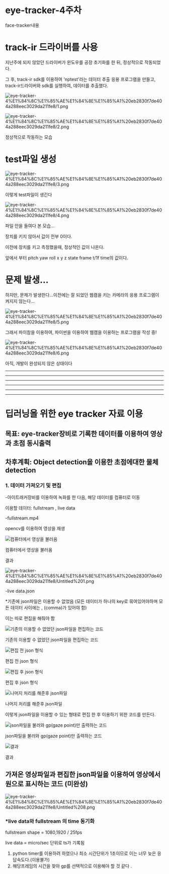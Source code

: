 # eye-tracker-4주차

face-tracker내용

# track-ir 드라이버를 사용

지난주에 되지 않았던 드라이버가 윈도우를 공장 초기화를 한 뒤, 정상적으로 작동되었다.

그 후,  track-ir sdk를 이용하여 'nptest'라는 데이터 추출 응용 프로그램을 만들고, track-ir드라이버와 sdk를 실행하여, 데이터를 추출했다.  

![eye-tracker-4%E1%84%8C%E1%85%AE%E1%84%8E%E1%85%A1%20eb2830f7de404a288eec3029da211fe8/1.png](eye-tracker-4%E1%84%8C%E1%85%AE%E1%84%8E%E1%85%A1%20eb2830f7de404a288eec3029da211fe8/1.png)

![eye-tracker-4%E1%84%8C%E1%85%AE%E1%84%8E%E1%85%A1%20eb2830f7de404a288eec3029da211fe8/2.png](eye-tracker-4%E1%84%8C%E1%85%AE%E1%84%8E%E1%85%A1%20eb2830f7de404a288eec3029da211fe8/2.png)

정상적으로 작동하는 모습

# test파일 생성

![eye-tracker-4%E1%84%8C%E1%85%AE%E1%84%8E%E1%85%A1%20eb2830f7de404a288eec3029da211fe8/3.png](eye-tracker-4%E1%84%8C%E1%85%AE%E1%84%8E%E1%85%A1%20eb2830f7de404a288eec3029da211fe8/3.png)

이렇게 test파일이 생긴다

![eye-tracker-4%E1%84%8C%E1%85%AE%E1%84%8E%E1%85%A1%20eb2830f7de404a288eec3029da211fe8/4.png](eye-tracker-4%E1%84%8C%E1%85%AE%E1%84%8E%E1%85%A1%20eb2830f7de404a288eec3029da211fe8/4.png)

파일 안을 들여다 본 모습...

장치를 키지 않아서 값이 전부 0이다.

이전에 장치를 키고 측정했을때, 정상적인 값이 나온다.

앞에서 부터 pitch   yaw   roll   x   y   z   state   frame   t/1f   time의 값이다.

# 문제 발생...

하지만, 문제가 발생한다...이전에는 잘 되었던 웹캠을 키는 카메라의 응용 프로그램이 켜지지 않는다...

![eye-tracker-4%E1%84%8C%E1%85%AE%E1%84%8E%E1%85%A1%20eb2830f7de404a288eec3029da211fe8/5.png](eye-tracker-4%E1%84%8C%E1%85%AE%E1%84%8E%E1%85%A1%20eb2830f7de404a288eec3029da211fe8/5.png)

그래서 파이참을 이용하여, 파이썬을 이용하여 웹캠을 이용하는 프로그램을 작성 중!

![eye-tracker-4%E1%84%8C%E1%85%AE%E1%84%8E%E1%85%A1%20eb2830f7de404a288eec3029da211fe8/6.png](eye-tracker-4%E1%84%8C%E1%85%AE%E1%84%8E%E1%85%A1%20eb2830f7de404a288eec3029da211fe8/6.png)

아직, 개발이 완성되지 않은 상태이다

---

---

---

---

---

---

# 딥러닝을 위한 eye tracker 자료 이용

## 목표: eye-tracker장비로 기록한 데이터를 이용하여 영상과 초점 동시출력

## 차후계획: Object detection을 이용한 초점에대한 물체 detection

### 1. 데이터 가져오기 및 편집

-아이트래커장비를 이용하여 녹화를 한 다음, 해당 데이터를 컴퓨터로 이동 

이용할 데이터: fullstream  , live data

-fullstream.mp4

opencv를 이용하여 영상을 재생 

![컴퓨터에서 영상을 불러옴 ](eye-tracker-4%E1%84%8C%E1%85%AE%E1%84%8E%E1%85%A1%20eb2830f7de404a288eec3029da211fe8/Untitled.png)

컴퓨터에서 영상을 불러옴 

결과 

![eye-tracker-4%E1%84%8C%E1%85%AE%E1%84%8E%E1%85%A1%20eb2830f7de404a288eec3029da211fe8/Untitled%201.png](eye-tracker-4%E1%84%8C%E1%85%AE%E1%84%8E%E1%85%A1%20eb2830f7de404a288eec3029da211fe8/Untitled%201.png)

-live data.json

*기존에 json파일은 이용할 수 없었음 (모든 데이터가 하나의 key로 묶여있어야하며 모든 데이터 사이에는 , (comma)가 있어야 함) 

이는 따로 편집을 해줘야 함 

![기존의 이용할 수 없었던 json파일을 편집하는 코드](eye-tracker-4%E1%84%8C%E1%85%AE%E1%84%8E%E1%85%A1%20eb2830f7de404a288eec3029da211fe8/Untitled%202.png)

기존의 이용할 수 없었던 json파일을 편집하는 코드

![편집 전 json 형식](eye-tracker-4%E1%84%8C%E1%85%AE%E1%84%8E%E1%85%A1%20eb2830f7de404a288eec3029da211fe8/Untitled%203.png)

편집 전 json 형식

![편집 후 json 형식](eye-tracker-4%E1%84%8C%E1%85%AE%E1%84%8E%E1%85%A1%20eb2830f7de404a288eec3029da211fe8/Untitled%204.png)

편집 후 json 형식

![나머지 처리를 해준후 json파일](eye-tracker-4%E1%84%8C%E1%85%AE%E1%84%8E%E1%85%A1%20eb2830f7de404a288eec3029da211fe8/Untitled%205.png)

나머지 처리를 해준후 json파일

이렇게 json파일을 이용할 수 있는 형태로 편집 한 후 이용하기 위한 코드를 만든다.

![json파일을 불러와 gp(gaze point)만 출력하는 코드 ](eye-tracker-4%E1%84%8C%E1%85%AE%E1%84%8E%E1%85%A1%20eb2830f7de404a288eec3029da211fe8/Untitled%206.png)

json파일을 불러와 gp(gaze point)만 출력하는 코드 

![결과 ](eye-tracker-4%E1%84%8C%E1%85%AE%E1%84%8E%E1%85%A1%20eb2830f7de404a288eec3029da211fe8/Untitled%207.png)

결과 

## 가져온 영상파일과 편집한 json파일을 이용하여 영상에서 원으로 표시하는 코드 (미완성)

![eye-tracker-4%E1%84%8C%E1%85%AE%E1%84%8E%E1%85%A1%20eb2830f7de404a288eec3029da211fe8/Untitled%208.png](eye-tracker-4%E1%84%8C%E1%85%AE%E1%84%8E%E1%85%A1%20eb2830f7de404a288eec3029da211fe8/Untitled%208.png)

### *live data와 fullstream 의 time 동기화

fullstream shape = 1080,1920 / 25fps

live data = micro/sec 단위로 ts가 기록됨 

1. python timer를 이용하려 하였으나 최소 시간단위가 1초이므로 이는 너무 늦은 응답속도다.(이용불가)
2. 해당프레임의 시간을 찾아 gp를 선택적으로 이용해야 할 것 같다 .